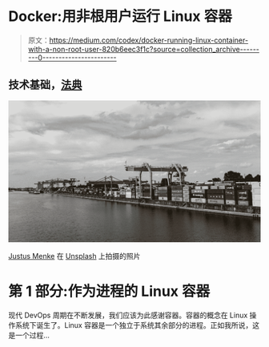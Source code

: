 # Docker:用非根用户运行 Linux 容器

> 原文：<https://medium.com/codex/docker-running-linux-container-with-a-non-root-user-820b6eec3f1c?source=collection_archive---------0----------------------->

## 技术基础，[法典](http://medium.com/codex)

![](img/48aba2804dc88e2bfbcf236e417b1676.png)

[Justus Menke](https://unsplash.com/@justusmenke?utm_source=medium&utm_medium=referral) 在 [Unsplash](https://unsplash.com?utm_source=medium&utm_medium=referral) 上拍摄的照片

# 第 1 部分:作为进程的 Linux 容器

现代 DevOps 周期在不断发展，我们应该为此感谢容器。容器的概念在 Linux 操作系统下诞生了。Linux 容器是一个独立于系统其余部分的进程。正如我所说，这是一个过程…